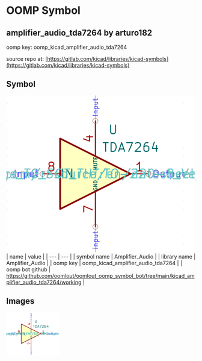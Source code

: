 # OOMP Symbol  
## amplifier_audio_tda7264  by arturo182  
  
oomp key: oomp_kicad_amplifier_audio_tda7264  
  
source repo at: [https://gitlab.com/kicad/libraries/kicad-symbols](https://gitlab.com/kicad/libraries/kicad-symbols)  
## Symbol  
  
[![working.png](working_600.png)](working.png)  
| name | value | 
| --- | --- | 
| symbol name | Amplifier_Audio | 
| library name | Amplifier_Audio | 
| oomp key | oomp_kicad_amplifier_audio_tda7264 | 
| oomp bot github | https://github.com/oomlout/oomlout_oomp_symbol_bot/tree/main/kicad_amplifier_audio_tda7264/working | 
## Images  
  
[![working.png](working_140.png)](working.png)  
